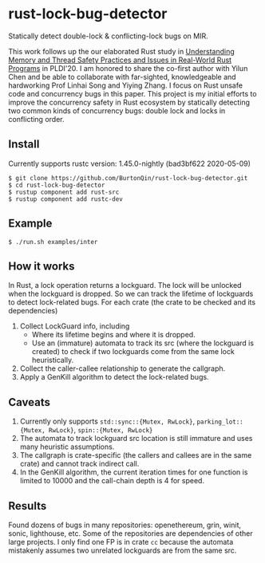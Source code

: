 # rust-lock-bug-detector
Statically detect double-lock &amp; conflicting-lock bugs on MIR.

This work follows up the our elaborated Rust study in [Understanding Memory and Thread Safety Practices and Issues in Real-World Rust Programs](https://songlh.github.io/paper/rust-study.pdf) in PLDI'20.
I am honored to share the co-first author with Yilun Chen and be able to collaborate with far-sighted, knowledgeable and hardworking Prof Linhai Song and Yiying Zhang. 
I focus on Rust unsafe code and concurrency bugs in this paper.
This project is my initial efforts to improve the concurrency safety in Rust ecosystem by statically detecting two common kinds of concurrency bugs: 
double lock and locks in conflicting order.

## Install
Currently supports rustc version: 1.45.0-nightly (bad3bf622 2020-05-09)
```
$ git clone https://github.com/BurtonQin/rust-lock-bug-detector.git
$ cd rust-lock-bug-detector
$ rustup component add rust-src
$ rustup component add rustc-dev
```

## Example
```
$ ./run.sh examples/inter
```

## How it works
In Rust, a lock operation returns a lockguard. The lock will be unlocked when the lockguard is dropped.
So we can track the lifetime of lockguards to detect lock-related bugs.
For each crate (the crate to be checked and its dependencies)
1. Collect LockGuard info, including
   - Where its lifetime begins and where it is dropped.
   - Use an (immature) automata to track its src (where the lockguard is created) to check if two lockguards come from the same lock heuristically.
2. Collect the caller-callee relationship to generate the callgraph.
3. Apply a GenKill algorithm to detect the lock-related bugs.

## Caveats
1. Currently only supports `std::sync::{Mutex, RwLock}`, `parking_lot::{Mutex, RwLock}`, `spin::{Mutex, RwLock}`
2. The automata to track lockguard src location is still immature and uses many heuristic assumptions. 
3. The callgraph is crate-specific (the callers and callees are in the same crate) and cannot track indirect call.
4. In the GenKill algorithm, the current iteration times for one function is limited to 10000 and the call-chain depth is 4 for speed.

## Results
Found dozens of bugs in many repositories: openethereum, grin, winit, sonic, lighthouse, etc.
Some of the repositories are dependencies of other large projects.
I only find one FP is in crate `cc` because the automata mistakenly assumes two unrelated lockguards are from the same src.
